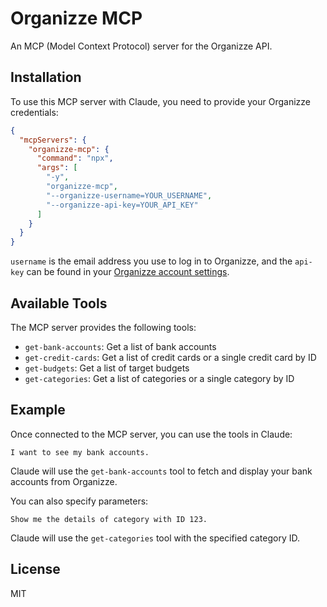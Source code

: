 # Organizze MCP

An MCP (Model Context Protocol) server for the Organizze API.

## Installation

To use this MCP server with Claude, you need to provide your Organizze credentials:

```json
{
  "mcpServers": {
    "organizze-mcp": {
      "command": "npx",
      "args": [
        "-y",
        "organizze-mcp",
        "--organizze-username=YOUR_USERNAME",
        "--organizze-api-key=YOUR_API_KEY"
      ]
    }
  }
}
```

`username` is the email address you use to log in to Organizze, and the `api-key` can be found in your [Organizze account settings](https://app.organizze.com.br/configuracoes/api-keys).

## Available Tools

The MCP server provides the following tools:

- `get-bank-accounts`: Get a list of bank accounts
- `get-credit-cards`: Get a list of credit cards or a single credit card by ID
- `get-budgets`: Get a list of target budgets
- `get-categories`: Get a list of categories or a single category by ID

## Example

Once connected to the MCP server, you can use the tools in Claude:

```
I want to see my bank accounts.
```

Claude will use the `get-bank-accounts` tool to fetch and display your bank accounts from Organizze.

You can also specify parameters:

```
Show me the details of category with ID 123.
```

Claude will use the `get-categories` tool with the specified category ID.

## License

MIT